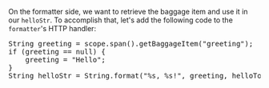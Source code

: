 On the formatter side, we want to retrieve the baggage item and use it in our `helloStr`. To accomplish that, let's add the following code to the `formatter`'s HTTP handler:

<pre class="file" data-target="clipboard">
String greeting = scope.span().getBaggageItem("greeting");
if (greeting == null) {
    greeting = "Hello";
}
String helloStr = String.format("%s, %s!", greeting, helloTo);
</pre>